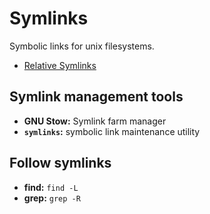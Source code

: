 # Symlinks

Symbolic links for unix filesystems.

- [Relative Symlinks](symlinks-relative.md)

## Symlink management tools

- **GNU Stow:** Symlink farm manager
- **`symlinks`:** symbolic link maintenance utility
## Follow symlinks

- **find:** `find -L`
- **grep:** `grep -R`